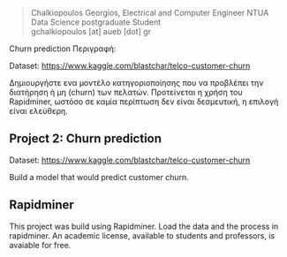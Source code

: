 > Chalkiopoulos Georgios, Electrical and Computer Engineer NTUA <br />
> Data Science postgraduate Student <br />
> gchalkiopoulos [at] aueb [dot] gr
> 


Churn prediction
Περιγραφή:
 
Dataset: https://www.kaggle.com/blastchar/telco-customer-churn

Δημιουργήστε ενα μοντέλο κατηγοριοποίησης που να προβλέπει την διατήρηση ή μη (churn) των πελατών. Προτείνεται η χρήση του Rapidminer, ωστόσο σε καμία περίπτωση δεν είναι δεσμευτική, η επιλογή είναι ελεύθερη.


## Project 2: Churn prediction

Dataset: https://www.kaggle.com/blastchar/telco-customer-churn

Build a model that would predict customer churn. 

## Rapidminer

This project was build using Rapidminer. Load the data and the process in rapidminer. 
An academic license, available to students and professors, is avaiable for free.